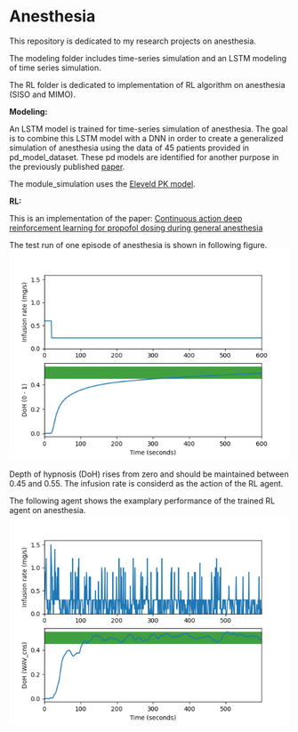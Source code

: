 # Anesthesia
This repository is dedicated to my research projects on anesthesia.

The modeling folder includes time-series simulation and an LSTM modeling of time series simulation.

The RL folder is dedicated to implementation of RL algorithm on anesthesia (SISO and MIMO).


**Modeling:**

An LSTM model is trained for time-series simulation of anesthesia. The goal is to combine this LSTM model with a DNN in order to create a generalized simulation of anesthesia using the data of 45 patients provided in pd_model_dataset. These pd models are identified for another purpose in the previously published [paper](10.1007/s10877-023-01083-5).

The module_simulation uses the [Eleveld PK model](10.1016/j.bja.2018.01.018).

**RL:**

This is an implementation of the paper: [Continuous action deep reinforcement learning for propofol dosing during general anesthesia](10.1016/j.artmed.2021.102227)

The test run of one episode of anesthesia is shown in following figure.
![Test run of anesthesia](test_run.png)

Depth of hypnosis (DoH) rises from zero and should be maintained between 0.45 and 0.55. The infusion rate is considerd as the action of the RL agent.

The following agent shows the examplary performance of the trained RL agent on anesthesia.
![Test run of anesthesia](RL_agent_best.png)
